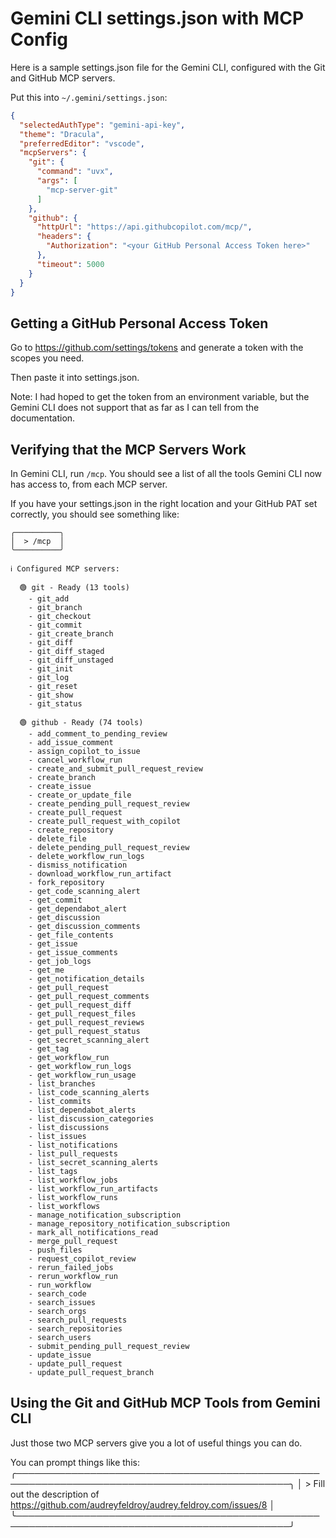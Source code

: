 # Gemini CLI settings.json with MCP Config

Here is a sample settings.json file for the Gemini CLI, configured with the Git and GitHub MCP servers.

Put this into `~/.gemini/settings.json`:

```json
{
  "selectedAuthType": "gemini-api-key",
  "theme": "Dracula",
  "preferredEditor": "vscode",
  "mcpServers": {
    "git": {
      "command": "uvx",
      "args": [
        "mcp-server-git"
      ]
    },
    "github": {
      "httpUrl": "https://api.githubcopilot.com/mcp/",
      "headers": {
        "Authorization": "<your GitHub Personal Access Token here>"
      },
      "timeout": 5000
    }
  }
}
```

## Getting a GitHub Personal Access Token

Go to https://github.com/settings/tokens and generate a token with the scopes you need. 

Then paste it into settings.json.

Note: I had hoped to get the token from an environment variable, but the Gemini CLI does not support that as far as I can tell from the documentation.

## Verifying that the MCP Servers Work

In Gemini CLI, run `/mcp`. You should see a list of all the tools Gemini CLI now has access to, from each MCP server.

If you have your settings.json in the right location and your GitHub PAT set correctly, you should see something like:

```
╭──────────╮
│  > /mcp  │
╰──────────╯

ℹ Configured MCP servers:

  🟢 git - Ready (13 tools)
    - git_add
    - git_branch
    - git_checkout
    - git_commit
    - git_create_branch
    - git_diff
    - git_diff_staged
    - git_diff_unstaged
    - git_init
    - git_log
    - git_reset
    - git_show
    - git_status

  🟢 github - Ready (74 tools)
    - add_comment_to_pending_review
    - add_issue_comment
    - assign_copilot_to_issue
    - cancel_workflow_run
    - create_and_submit_pull_request_review
    - create_branch
    - create_issue
    - create_or_update_file
    - create_pending_pull_request_review
    - create_pull_request
    - create_pull_request_with_copilot
    - create_repository
    - delete_file
    - delete_pending_pull_request_review
    - delete_workflow_run_logs
    - dismiss_notification
    - download_workflow_run_artifact
    - fork_repository
    - get_code_scanning_alert
    - get_commit
    - get_dependabot_alert
    - get_discussion
    - get_discussion_comments
    - get_file_contents
    - get_issue
    - get_issue_comments
    - get_job_logs
    - get_me
    - get_notification_details
    - get_pull_request
    - get_pull_request_comments
    - get_pull_request_diff
    - get_pull_request_files
    - get_pull_request_reviews
    - get_pull_request_status
    - get_secret_scanning_alert
    - get_tag
    - get_workflow_run
    - get_workflow_run_logs
    - get_workflow_run_usage
    - list_branches
    - list_code_scanning_alerts
    - list_commits
    - list_dependabot_alerts
    - list_discussion_categories
    - list_discussions
    - list_issues
    - list_notifications
    - list_pull_requests
    - list_secret_scanning_alerts
    - list_tags
    - list_workflow_jobs
    - list_workflow_run_artifacts
    - list_workflow_runs
    - list_workflows
    - manage_notification_subscription
    - manage_repository_notification_subscription
    - mark_all_notifications_read
    - merge_pull_request
    - push_files
    - request_copilot_review
    - rerun_failed_jobs
    - rerun_workflow_run
    - run_workflow
    - search_code
    - search_issues
    - search_orgs
    - search_pull_requests
    - search_repositories
    - search_users
    - submit_pending_pull_request_review
    - update_issue
    - update_pull_request
    - update_pull_request_branch
```

## Using the Git and GitHub MCP Tools from Gemini CLI

Just those two MCP servers give you a lot of useful things you can do.

You can prompt things like this:
╭──────────────────────────────────────────────────────────────────────────────────────────────╮
│  > Fill out the description of https://github.com/audreyfeldroy/audrey.feldroy.com/issues/8  │
╰──────────────────────────────────────────────────────────────────────────────────────────────╯